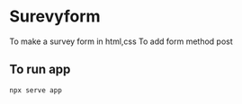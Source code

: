 









# Surevyform
To make a survey form in html,css
To add form method post
##       To run app

```
npx serve app
```

